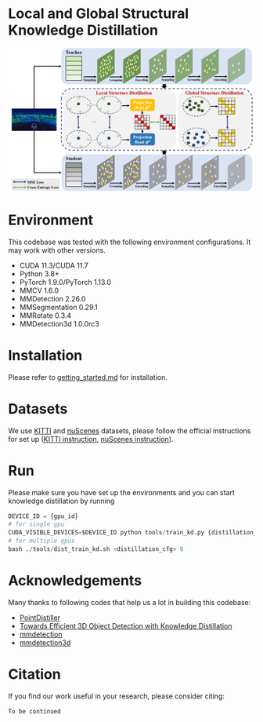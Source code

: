 # Local and Global Structural Knowledge Distillation
![framework.png](./framework.png)

# Environment

This codebase was tested with the following environment configurations. It may work with other versions.

- CUDA 11.3/CUDA 11.7
- Python 3.8+
- PyTorch 1.9.0/PyTorch 1.13.0
- MMCV 1.6.0
- MMDetection 2.26.0
- MMSegmentation 0.29.1
- MMRotate 0.3.4
- MMDetection3d 1.0.0rc3

# Installation
Please refer to [getting_started.md](./getting_started.md) for installation.

# Datasets

We use [KITTI](https://www.cvlibs.net/datasets/kitti/eval_object.php?obj_benchmark=3d) and [nuScenes](https://www.nuscenes.org/) datasets, please follow the official instructions for set up ([KITTI instruction](https://mmdetection3d.readthedocs.io/en/latest/advanced_guides/datasets/kitti.html), [nuScenes instruction](https://mmdetection3d.readthedocs.io/en/latest/advanced_guides/datasets/nuscenes.html)).

# Run

Please make sure you have set up the environments and you can start knowledge distillation by running

```python
DEVICE_ID = {gpu_id}
# for single gpu
CUDA_VISIBLE_DEVICES=$DEVICE_ID python tools/train_kd.py {distillation_cfg}
# for multiple gpus
bash ./tools/dist_train_kd.sh <distillation_cfg> 8 
```

# Acknowledgements

Many thanks to following codes that help us a lot in building this codebase:

- [PointDistiller](https://github.com/RunpeiDong/PointDistiller)
- [Towards Efficient 3D Object Detection with Knowledge Distillation](https://github.com/CVMI-Lab/SparseKD)
- [mmdetection](https://github.com/open-mmlab/mmdetection)
- [mmdetection3d](https://github.com/open-mmlab/mmdetection3d)

# Citation

If you find our work useful in your research, please consider citing:

```python
To be continued
```
